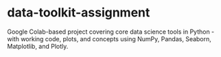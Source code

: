 # data-toolkit-assignment
Google Colab-based project covering core data science tools in Python - with working code, plots, and concepts using NumPy, Pandas, Seaborn, Matplotlib, and Plotly.
